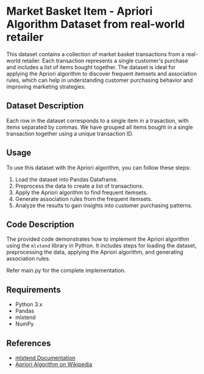 # Market Basket Item - Apriori Algorithm Dataset from real-world retailer

This dataset contains a collection of market basket transactions from a real-world retailer. Each transaction represents a single customer's purchase and includes a list of items bought together. The dataset is ideal for applying the Apriori algorithm to discover frequent itemsets and association rules, which can help in understanding customer purchasing behavior and improving marketing strategies.

## Dataset Description
Each row in the dataset corresponds to a single item in a trasaction, with items separated by commas. 
We have grouped all items bought in a single transaction together using a unique transaction ID.

## Usage
To use this dataset with the Apriori algorithm, you can follow these steps:
1. Load the dataset into Pandas Dataframe.
2. Preprocess the data to create a list of transactions.
3. Apply the Apriori algorithm to find frequent itemsets.
4. Generate association rules from the frequent itemsets.
5. Analyze the results to gain insights into customer purchasing patterns.

## Code Description
The provided code demonstrates how to implement the Apriori algorithm using the `mlxtend` library in Python. It includes steps for loading the dataset, preprocessing the data, applying the Apriori algorithm, and generating association rules.  
 
Refer main.py for the complete implementation.

## Requirements
- Python 3.x
- Pandas
- mlxtend
- NumPy

## References
- [mlxtend Documentation](http://rasbt.github.io/mlxtend/)
- [Apriori Algorithm on Wikipedia](https://en.wikipedia.org/wiki/Apriori_algorithm) 
